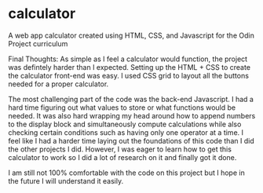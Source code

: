 # calculator
A web app calculator created using  HTML, CSS, and Javascript for the Odin Project curriculum

Final Thoughts:
As simple as I feel a calculator would function, the project was defintely harder than I expected. Setting up the HTML + CSS to create the calculator front-end was easy. I used CSS grid to layout all the buttons needed for a proper calculator.  

The most challenging part of the code was the back-end Javascript. I had a hard time figuring out what values to store or what functions would be needed. It was also hard wrapping my head around how to append numbers to the display block and simultaneously compute calculations while also checking certain conditions such as having only one operator at a time. I feel like I had a harder time laying out the foundations of this code than I did the other projects I did. However, I was eager to learn how to get this calculator to work so I did a lot of research on it and finally got it done. 

I am still not 100% comfortable with the code on this project but I hope in the future I will understand it easily.